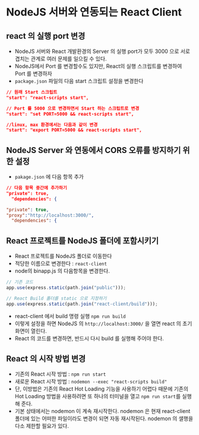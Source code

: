 # NodeJS 서버와 연동되는 React Client

## react 의 실행 port 변경

- NodeJS 서버와 React 개발환경의 Server 의 실행 port가 모두 3000 으로 서로 겹치는 관계로
  여러 문제를 일으킬 수 있다.
- NodeJS에서 Port 를 변경할수도 있지만, React의 실행 스크립트를 변경하여 Port 를 변경하자
- `package.json` 파일의 다음 start 스크립트 설정을 변경한다

```json
// 원래 Start 스크립트
"start": "react-scripts start",

// Port 를 5000 으로 변경하면서 Start 하는 스크립트로 변경
"start": "set PORT=5000 && react-scripts start",

//linux, max 환경에서는 다음과 같이 변경
"start": "export PORT=5000 && react-scripts start",
```

## NodeJS Server 와 연동에서 CORS 오류를 방지하기 위한 설정

- `pakage.json` 에 다음 항목 추가

```json
// 다음 항목 중간에 추가하기
"private": true,
  "dependencies": {

"private": true,
"proxy":"http://localhost:3000/",
  "dependencies": {
```

## React 프로젝트를 NodeJS 폴더에 포함시키기

- React 프로젝트를 NodeJS 폴더로 이동한다
- 적당한 이름으로 변경한다 : `react-client`
- node의 binapp.js 의 다음항목을 변경한다.

```js
// 기존 코드
app.use(express.static(path.join("public")));

// React Build 폴더를 static 으로 지정하기
app.use(express.static(path.join("react-client/build")));
```

- react-client 에서 build 명령 실행 `npm run build`
- 이렇게 설정을 하면 NodeJS 의 `http://localhost:3000/` 을 열면 react 의 초기 화면이 열린다.
- React 의 코드를 변경하면, 반드시 다시 build 를 실행해 주어야 한다.

## React 의 시작 방법 변경

- 기존의 React 시작 방법 : `npm run start`
- 새로운 React 시작 방법 : `nodemon --exec "react-scripts build"`
- 단, 이방법은 기존의 React Hot Loading 기능을 사용하기 어렵다
  때문에 기존의 Hot Loading 방법을 사용하려면 또 하나의 터미널을 열고 `npm run start`를 실행해 준다.
- 기본 상태에서는 nodemon 이 계속 재시작한다.
  nodemon 은 현재 react-client 폴더에 있는 어떠한 파일이라도 변경이 되면 자동 재시작된다.
  nodemon 의 샐행을 다소 제한할 필요가 있다.
